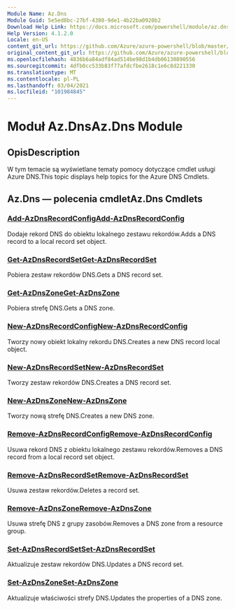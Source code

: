 ```yaml
---
Module Name: Az.Dns
Module Guid: 5e5ed8bc-27bf-4380-9de1-4b22ba0920b2
Download Help Link: https://docs.microsoft.com/powershell/module/az.dns
Help Version: 4.1.2.0
Locale: en-US
content_git_url: https://github.com/Azure/azure-powershell/blob/master/src/Dns/Dns/help/Az.DNS.md
original_content_git_url: https://github.com/Azure/azure-powershell/blob/master/src/Dns/Dns/help/Az.DNS.md
ms.openlocfilehash: 4836b6a84adf84ad514be98d1b4db06130890556
ms.sourcegitcommit: 4dfb0cc533b83f77afdcfbe2618c1e6c8d221330
ms.translationtype: MT
ms.contentlocale: pl-PL
ms.lasthandoff: 03/04/2021
ms.locfileid: "101984845"
---
```

# <span data-ttu-id="dcb35-101">Moduł Az.Dns</span><span class="sxs-lookup"><span data-stu-id="dcb35-101">Az.Dns Module</span></span>
## <span data-ttu-id="dcb35-102">Opis</span><span class="sxs-lookup"><span data-stu-id="dcb35-102">Description</span></span>
<span data-ttu-id="dcb35-103">W tym temacie są wyświetlane tematy pomocy dotyczące cmdlet usługi Azure DNS.</span><span class="sxs-lookup"><span data-stu-id="dcb35-103">This topic displays help topics for the Azure DNS Cmdlets.</span></span>

## <span data-ttu-id="dcb35-104">Az.Dns — polecenia cmdlet</span><span class="sxs-lookup"><span data-stu-id="dcb35-104">Az.Dns Cmdlets</span></span>
### [<span data-ttu-id="dcb35-105">Add-AzDnsRecordConfig</span><span class="sxs-lookup"><span data-stu-id="dcb35-105">Add-AzDnsRecordConfig</span></span>](Add-AzDnsRecordConfig.md)
<span data-ttu-id="dcb35-106">Dodaje rekord DNS do obiektu lokalnego zestawu rekordów.</span><span class="sxs-lookup"><span data-stu-id="dcb35-106">Adds a DNS record to a local record set object.</span></span>

### [<span data-ttu-id="dcb35-107">Get-AzDnsRecordSet</span><span class="sxs-lookup"><span data-stu-id="dcb35-107">Get-AzDnsRecordSet</span></span>](Get-AzDnsRecordSet.md)
<span data-ttu-id="dcb35-108">Pobiera zestaw rekordów DNS.</span><span class="sxs-lookup"><span data-stu-id="dcb35-108">Gets a DNS record set.</span></span>

### [<span data-ttu-id="dcb35-109">Get-AzDnsZone</span><span class="sxs-lookup"><span data-stu-id="dcb35-109">Get-AzDnsZone</span></span>](Get-AzDnsZone.md)
<span data-ttu-id="dcb35-110">Pobiera strefę DNS.</span><span class="sxs-lookup"><span data-stu-id="dcb35-110">Gets a DNS zone.</span></span>

### [<span data-ttu-id="dcb35-111">New-AzDnsRecordConfig</span><span class="sxs-lookup"><span data-stu-id="dcb35-111">New-AzDnsRecordConfig</span></span>](New-AzDnsRecordConfig.md)
<span data-ttu-id="dcb35-112">Tworzy nowy obiekt lokalny rekordu DNS.</span><span class="sxs-lookup"><span data-stu-id="dcb35-112">Creates a new DNS record local object.</span></span>

### [<span data-ttu-id="dcb35-113">New-AzDnsRecordSet</span><span class="sxs-lookup"><span data-stu-id="dcb35-113">New-AzDnsRecordSet</span></span>](New-AzDnsRecordSet.md)
<span data-ttu-id="dcb35-114">Tworzy zestaw rekordów DNS.</span><span class="sxs-lookup"><span data-stu-id="dcb35-114">Creates a DNS record set.</span></span>

### [<span data-ttu-id="dcb35-115">New-AzDnsZone</span><span class="sxs-lookup"><span data-stu-id="dcb35-115">New-AzDnsZone</span></span>](New-AzDnsZone.md)
<span data-ttu-id="dcb35-116">Tworzy nową strefę DNS.</span><span class="sxs-lookup"><span data-stu-id="dcb35-116">Creates a new DNS zone.</span></span>

### [<span data-ttu-id="dcb35-117">Remove-AzDnsRecordConfig</span><span class="sxs-lookup"><span data-stu-id="dcb35-117">Remove-AzDnsRecordConfig</span></span>](Remove-AzDnsRecordConfig.md)
<span data-ttu-id="dcb35-118">Usuwa rekord DNS z obiektu lokalnego zestawu rekordów.</span><span class="sxs-lookup"><span data-stu-id="dcb35-118">Removes a DNS record from a local record set object.</span></span>

### [<span data-ttu-id="dcb35-119">Remove-AzDnsRecordSet</span><span class="sxs-lookup"><span data-stu-id="dcb35-119">Remove-AzDnsRecordSet</span></span>](Remove-AzDnsRecordSet.md)
<span data-ttu-id="dcb35-120">Usuwa zestaw rekordów.</span><span class="sxs-lookup"><span data-stu-id="dcb35-120">Deletes a record set.</span></span>

### [<span data-ttu-id="dcb35-121">Remove-AzDnsZone</span><span class="sxs-lookup"><span data-stu-id="dcb35-121">Remove-AzDnsZone</span></span>](Remove-AzDnsZone.md)
<span data-ttu-id="dcb35-122">Usuwa strefę DNS z grupy zasobów.</span><span class="sxs-lookup"><span data-stu-id="dcb35-122">Removes a DNS zone from a resource group.</span></span>

### [<span data-ttu-id="dcb35-123">Set-AzDnsRecordSet</span><span class="sxs-lookup"><span data-stu-id="dcb35-123">Set-AzDnsRecordSet</span></span>](Set-AzDnsRecordSet.md)
<span data-ttu-id="dcb35-124">Aktualizuje zestaw rekordów DNS.</span><span class="sxs-lookup"><span data-stu-id="dcb35-124">Updates a DNS record set.</span></span>

### [<span data-ttu-id="dcb35-125">Set-AzDnsZone</span><span class="sxs-lookup"><span data-stu-id="dcb35-125">Set-AzDnsZone</span></span>](Set-AzDnsZone.md)
<span data-ttu-id="dcb35-126">Aktualizuje właściwości strefy DNS.</span><span class="sxs-lookup"><span data-stu-id="dcb35-126">Updates the properties of a DNS zone.</span></span>

